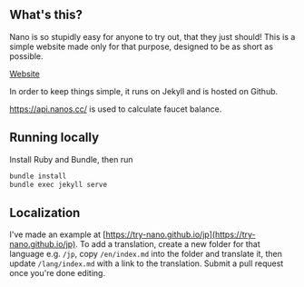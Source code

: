 ## What's this?

Nano is so stupidly easy for anyone to try out, that they just should! This is a simple website made only for that purpose, designed to be as short as possible. 

[Website](https://try-nano.github.io/)

In order to keep things simple, it runs on Jekyll and is hosted on Github. 

https://api.nanos.cc/ is used to calculate faucet balance.

## Running locally

Install Ruby and Bundle, then run 

```sh
bundle install
bundle exec jekyll serve
```

## Localization

I've made an example at [https://try-nano.github.io/jp](https://try-nano.github.io/jp). To add a translation, create a new folder for that language e.g. `/jp`, copy `/en/index.md` into the folder and translate it, then update `/lang/index.md` with a link to the translation. Submit a pull request once you're done editing.
